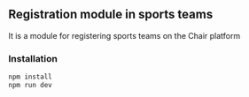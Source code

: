 ## Registration module in sports teams
It is a module for registering sports teams on the Chair platform
### Installation
```bash
npm install
npm run dev
```


